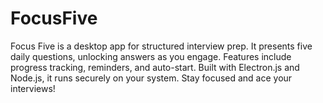 # FocusFive
Focus Five is a desktop app for structured interview prep. It presents five daily questions, unlocking answers as you engage. Features include progress tracking, reminders, and auto-start. Built with Electron.js and Node.js, it runs securely on your system. Stay focused and ace your interviews!
